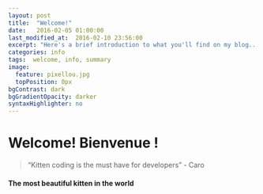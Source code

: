 ```yaml
---
layout: post
title:  "Welcome!"
date:   2016-02-05 01:00:00
last_modified_at:  2016-02-10 23:56:00
excerpt: "Here's a brief introduction to what you'll find on my blog..."
categories: info
tags:  welcome, info, summary
image:
  feature: pixellou.jpg
  topPosition: 0px
bgContrast: dark
bgGradientOpacity: darker
syntaxHighlighter: no
---
```


Welcome! Bienvenue !
===================

<blockquote class="largeQuote">“Kitten coding is the must have for developers” - Caro</blockquote>

#### The most beautiful kitten in the world

<div class="img img--fullContainer img--14xLeading" style="background-image: url({{ site.baseurl_posts_img }}pixellou.jpg);"></div>
